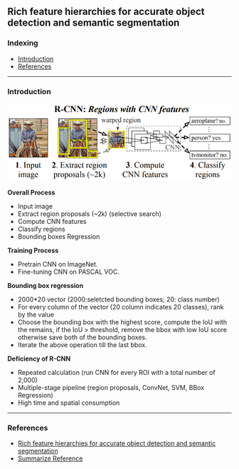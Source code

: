 ## Rich feature hierarchies for accurate object detection and semantic segmentation

### Indexing
- [Introduction](#Introduction)
- [References](#References)

---
### Introduction

<img src="https://github.com/qiuyue1993/Notes/blob/master/Object_Detection/Images/Paper-Summarize_R-CNN_Overall-framework.png" width="600" hegiht="400" align=center/>

**Overall Process**
- Input image
- Extract region proposals (~2k) (selective search)
- Compute CNN features
- Classify regions
- Bounding boxes Regression

**Training Process**
- Pretrain CNN on ImageNet.
- Fine-tuning CNN on PASCAL VOC.

**Bounding box regression**
- 2000\*20 vector (2000:seletcted bounding boxes; 20: class number)
- For every column of the vector (20 column indicates 20 classes), rank by the value
- Choose the bounding box with the highest score, compute the IoU with the remains, if the IoU > threshold, remove the bbox with low IoU
score otherwise save both of the bounding boxes.
- Iterate the above operation till the last bbox.

**Deficiency of R-CNN**
- Repeated calculation (run CNN for every ROI with a total number of 2,000)
- Multiple-stage pipeline (region proposals, ConvNet, SVM, BBox Regression)
- High time and spatial consumption

---
### References
- [Rich feature hierarchies for accurate object detection and semantic segmentation](https://arxiv.org/pdf/1311.2524.pdf)
- [Summarize Reference](https://zhuanlan.zhihu.com/p/38946391)
